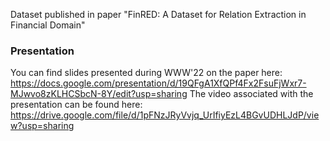 Dataset published in paper "FinRED: A Dataset for Relation Extraction in Financial Domain"

### Presentation

You can find slides presented during WWW'22 on the paper here: https://docs.google.com/presentation/d/19QFgA1XfQPf4Fx2FsuFjWxr7-MJwvo8zKLHCSbcN-8Y/edit?usp=sharing
The video associated with the presentation can be found here: https://drive.google.com/file/d/1pFNzJRyVvjq_UrIfiyEzL4BGvUDHLJdP/view?usp=sharing
